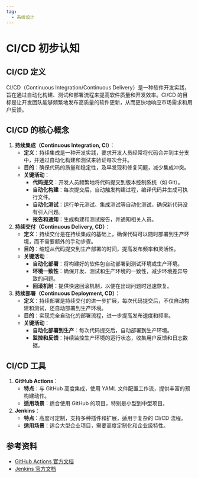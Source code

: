 ```yaml
---
tag:
  - 系统设计
---
```


# CI/CD 初步认知

## CI/CD 定义

CI/CD（Continuous Integration/Continuous Delivery）是一种软件开发实践，旨在通过自动化构建、测试和部署流程来提高软件质量和开发效率。CI/CD 的目标是让开发团队能够频繁地发布高质量的软件更新，从而更快地响应市场需求和用户反馈。

## CI/CD 的核心概念

1. **持续集成（Continuous Integration, CI）**：
   - **定义**：持续集成是一种开发实践，要求开发人员经常将代码合并到主分支中，并通过自动化构建和测试来验证每次合并。
   - **目的**：确保代码的质量和稳定性，及早发现和修复问题，减少集成冲突。
   - **关键活动**：
     - **代码提交**：开发人员频繁地将代码提交到版本控制系统（如 Git）。
     - **自动化构建**：每次提交后，自动触发构建过程，编译代码并生成可执行文件。
     - **自动化测试**：运行单元测试、集成测试等自动化测试，确保新代码没有引入问题。
     - **报告和通知**：生成构建和测试报告，并通知相关人员。
2. **持续交付（Continuous Delivery, CD）**：
   - **定义**：持续交付是在持续集成的基础上，确保代码可以随时部署到生产环境，而不需要额外的手动步骤。
   - **目的**：缩短从代码提交到生产部署的时间，提高发布频率和灵活性。
   - **关键活动**：
     - **自动化部署**：将构建好的软件包自动部署到测试环境或生产环境。
     - **环境一致性**：确保开发、测试和生产环境的一致性，减少环境差异导致的问题。
     - **回滚机制**：提供快速回滚机制，以便在出现问题时迅速恢复。
3. **持续部署（Continuous Deployment, CD）**：
   - **定义**：持续部署是持续交付的进一步扩展，每次代码提交后，不仅自动构建和测试，还自动部署到生产环境。
   - **目的**：实现完全自动化的部署流程，进一步提高发布速度和频率。
   - **关键活动**：
     - **自动化部署到生产**：每次代码提交后，自动部署到生产环境。
     - **监控和反馈**：持续监控生产环境的运行状态，收集用户反馈和日志数据。

## CI/CD 工具

1. **GitHub Actions**：
   - **特点**：与 GitHub 高度集成，使用 YAML 文件配置工作流，提供丰富的预构建动作。
   - **适用场景**：适合使用 GitHub 的项目，特别是小型到中型项目。
2. **Jenkins**：
   - **特点**：高度可定制，支持多种插件和扩展，适用于复杂的 CI/CD 流程。
   - **适用场景**：适合大型企业项目，需要高度定制化和企业级特性。

## 参考资料

- [GitHub Actions 官方文档](https://docs.github.com/en/actions)
- [Jenkins 官方文档](https://www.jenkins.io/doc/)